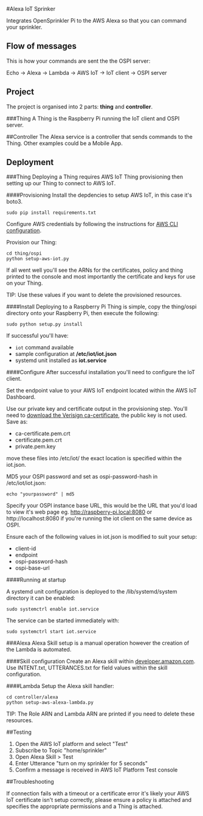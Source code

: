 #Alexa IoT Sprinker

Integrates OpenSprinkler Pi to the AWS Alexa
so that you can command your sprinkler.


## Flow of messages

This is how your commands are sent the the OSPI server:

Echo -> Alexa -> Lambda -> AWS IoT -> IoT client -> OSPI server


## Project

The project is organised into 2 parts: __thing__ and __controller__.

###Thing
A Thing is the Raspberry Pi running the IoT client and OSPI server.

##Controller
The Alexa service is a controller that sends commands to the Thing.
Other examples could be a Mobile App.

## Deployment

###Thing
Deploying a Thing requires AWS IoT Thing provisioning then setting up our Thing to connect to AWS IoT.

####Provisioning
Install the depdencies to setup AWS IoT, in this case it's boto3.

```
sudo pip install requirements.txt
```
Configure AWS credentials by following the instructions for [AWS CLI configuration](http://docs.aws.amazon.com/cli/latest/userguide/installing.html).

Provision our Thing:

```
cd thing/ospi
python setup-aws-iot.py
```

If all went well you'll see the ARNs for the certificates, policy and thing printed to the console and most importantly the certificate and keys for use on your Thing.  

TIP: Use these values if you want to delete the provisioned resources.

####Install
Deploying to a Raspberry Pi Thing is simple, copy the thing/ospi directory onto your Raspberry Pi, then execute the following:

```
sudo python setup.py install
```

If successful you'll have:
-  ```iot``` command available
- sample configuration at **/etc/iot/iot.json**
- systemd unit installed as **iot.service**

####Configure
After successful installation you'll need to configure the IoT client.

Set the endpoint value to your AWS IoT endpoint located within the AWS IoT Dashboard.

Use our private key and certificate output in the provisioning step.  You'll need to [download the Verisign ca-certificate](https://www.symantec.com/content/en/us/enterprise/verisign/roots/VeriSign-Class%203-Public-Primary-Certification-Authority-G5.pem), the public key is not used. Save as:

- ca-certificate.pem.crt
- certificate.pem.crt
- private.pem.key

move these files into /etc/iot/ the exact location is specified within the iot.json.

MD5 your OSPI password and set as ospi-password-hash in /etc/iot/iot.json:

```
echo "yourpassword" | md5
```

Specify your OSPI instance base URL, this would be the URL that you'd load to view it's web page eg. http://raspberry-pi.local:8080 or http://localhost:8080 if you're running the iot client on the same device as OSPI.

Ensure each of the following values in iot.json is modified to suit your setup:

- client-id
- endpoint
- ospi-password-hash
- ospi-base-url


####Running at startup

A systemd unit configuration is deployed to the /lib/systemd/system directory it can be enabled:

```
sudo systemctrl enable iot.service
```

The service can be started immediately with:

```
sudo systemctrl start iot.service
```

###Alexa
Alexa Skill setup is a manual operation however the creation of the Lambda is automated.

####Skill configuration
Create an Alexa skill within [developer.amazon.com](developer.amazon.com).
Use INTENT.txt, UTTERANCES.txt for field values within the skill configuration.


####Lambda
Setup the Alexa skill handler:

```
cd controller/alexa
python setup-aws-alexa-lambda.py
```
TIP: The Role ARN and Lambda ARN are printed if you need to delete these resources.

##Testing
1. Open the AWS IoT platform and select "Test"
2. Subscribe to Topic "home/sprinkler"
3. Open Alexa Skill > Test
4. Enter Utterance "turn on my sprinkler for 5 seconds"
5. Confirm a message is received in AWS IoT Platform Test console

##Troubleshooting

If connection fails with a timeout or a certificate error it's likely your AWS IoT certificate isn't setup correctly, please ensure a policy is attached and specifies the appropriate permissions and a Thing is attached.
